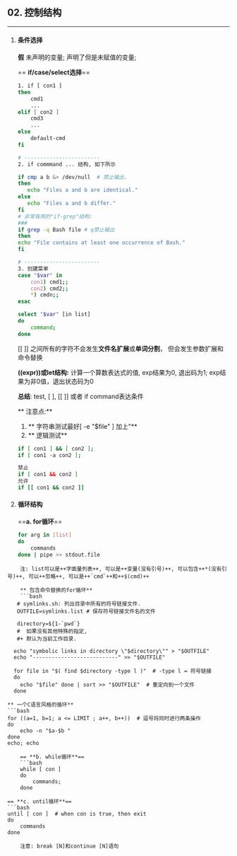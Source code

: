 
## 02. 控制结构
---
1. #### 条件选择

	**假**
   未声明的变量;
   声明了但是未赋值的变量;

	== **if/case/select选择**==
	```bash
	1. if [ con1 ]
	then
		cmd1
		...
	elif [ con2 ]
		cmd3
		...
	else
		default-cmd
	fi

	# ------------------------
	2. if commmand ... 结构, 如下所示

	if cmp a b &> /dev/null  # 禁止输出.
	then
	   echo "Files a and b are identical."
	else
	   echo "Files a and b differ."
	fi
   # 非常有用的"if-grep"结构:
   ###
   if grep -q Bash file # q禁止输出
   then
	echo "File contains at least one occurrence of Bash."
   fi

	# ------------------------
   3. 创建菜单
	case "$var" in
		con1) cmd1;;
		con2) cmd2;;
		*) cmdn;;
	esac

	select "$var" [in list]
	do
		command;
	done
	```

	[[ ]] 之间所有的字符不会发生**文件名扩展**或**单词分割**， 但会发生参数扩展和命令替换

	**((expr))或let结构:**
	计算一个算数表达式的值, exp结果为0, 退出码为1; exp结果为非0值，退出状态码为0

	**总结**:
	test, [ ], [[ ]] 或者 if command表达条件

	** 注意点:**
	1. ** 字符串测试最好[ -e "$file" ] 加上"**
	2. ** 逻辑测试**

	```bash
	if [ con1 ] && [ con2 ];
	if [ con1 -a con2 ];

	禁止
	if [ con1 && con2 ]
	允许
	if [[ con1 && con2 ]]
	```
2. #### 循环结构
	==**a. for循环**==
	```bash
	for arg in [list]
    do
        commands
    done | pipe >> stdout.file
```
	注: list可以是++字面量列表++, 可以是++变量(没有引号)++, 可以包含++*(没有引号)++, 可以++忽略++, 可以是++`cmd`++和++$(cmd)++

    ** 包含命令替换的for循环**
	```bash
   # symlinks.sh: 列出目录中所有的符号链接文件.
   OUTFILE=symlinks.list # 保存符号链接文件名的文件

   directory=${1-`pwd`}
   #  如果没有其他特殊的指定,
   #+ 默认为当前工作目录.

  echo "symbolic links in directory \"$directory\"" > "$OUTFILE"
  echo "---------------------------" >> "$OUTFILE"

  for file in "$( find $directory -type l )"  # -type l = 符号链接
  do
    echo "$file" done | sort >> "$OUTFILE"  # 重定向到一个文件
  done
```
	** 一个C语言风格的循环**
	```bash
	for ((a=1, b=1; a <= LIMIT ; a++, b++))  # 逗号将同时进行两条操作
	do
    	echo -n "$a-$b "
	done
	echo; echo
```
	== **b. while循环**==
	```bash
	while [ con ]
	do
		commands;
	done
```
	== **c. until循环**==
	```bash
	until [ con ]  # when con is true, then exit
	do
		commands
	done
```
	注意: break [N]和continue [N]语句